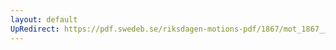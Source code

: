 ```yaml
---
layout: default
UpRedirect: https://pdf.swedeb.se/riksdagen-motions-pdf/1867/mot_1867__ak__00275.pdf
---
```

